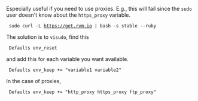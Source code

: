 Especially useful if you need to use proxies. E.g., this will fail since
the `sudo` user doesn't know about the `https_proxy` variable.

` sudo curl -L `[`https://get.rvm.io`](https://get.rvm.io)` | bash -s stable --ruby`

The solution is to `visudo`, find this

` Defaults env_reset `

and add this for each variable you want available.

` Defaults env_keep += "variable1 variable2"`

In the case of proxies,

` Defaults env_keep += "http_proxy https_proxy ftp_proxy"`



